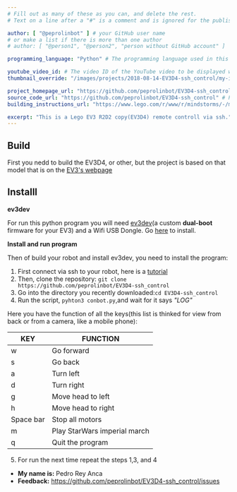 ```yaml
---
# Fill out as many of these as you can, and delete the rest.
# Text on a line after a "#" is a comment and is ignored for the published page.

author: [ "@peprolinbot" ] # your GitHub user name
# or make a list if there is more than one author
# author: [ "@person1", "@person2", "person without GitHub account" ]

programming_language: "Python" # The programming language used in this project

youtube_video_id: # The video ID of the YouTube video to be displayed with this post
thumbnail_override: "/images/projects/2018-08-14-EV3D4-ssh_control/my-image.png" # If you don't have a YouTube video (or the video thumbnail isn't good) you can uncomment this line to set your own image for the project. 

project_homepage_url: "https://github.com/peprolinbot/EV3D4-ssh_control" # Homepage for this project
source_code_url: "https://github.com/peprolinbot/EV3D4-ssh_control" # Provide a link to your code
building_instructions_url: "https://www.lego.com/r/www/r/mindstorms/-/media/franchises/mindstorms%202014/downloads/bi/ev3d4.pdf?l.r2=1665046395" # how to build the model out of LEGO (*not* how to build the source code)

excerpt: "This is a Lego EV3 R2D2 copy(EV3D4) remote controll via ssh." # A short summary of your project. This can be a sentence or a paragraph, but it's recommended to keep it under 3 sentences.
---
```


## Build

First you nedd to build the EV3D4, or other, but the project is based on that model that is on the [EV3's webpage](https://www.lego.com/es-es/mindstorms/build-a-robot/ev3d4)

## Installl

**ev3dev**

For run this python program you will need [ev3dev](https://www.ev3dev.org)(a custom **dual-boot** firmware for your EV3) and a Wifi USB Dongle. Go [here](https://www.ev3dev.org/docs/getting-started/) to install.

**Install and run program**

Then of build your robot and install ev3dev, you need to install the program:

 1. First connect via ssh to your robot, here is a [tutorial](https://www.ev3dev.org/docs/tutorials/connecting-to-ev3dev-with-ssh/)
 2. Then, clone the repository: `git clone https://github.com/peprolinbot/EV3D4-ssh_control`
 3. Go into the directory you recently downloaded:`cd EV3D4-ssh_control`
 4. Run the script, `pyhton3 conbot.py`,and wait for it says *"LOG"*
 
 Here you have the function of all the keys(this list is thinked for view from back or from a camera, like a mobile phone):

|KEY|FUNCTION|
|--|--|
|w|Go forward|
|s|Go back|
| a|  Turn left|
|d|  Turn right|
| g | Move head to left |
| h | Move head to right |
|Space bar|Stop all motors|
|m|Play StarWars imperial march|
|q|Quit the program|

 5. For run the next time repeat the steps 1,3, and 4

- **My name is:** Pedro Rey Anca
- **Feedback:** https://github.com/peprolinbot/EV3D4-ssh_control/issues
